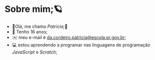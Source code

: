 #  Sobre mim;:ringed_planet:

- :sunflower:Olá, me chamo _Patrícia;_:sunflower:
- :pushpin: Tenho 16 anos;
- :envelope: meu e-mail é da.cordeiro.patricia@escola.pr.gov.br;
- :computer: estou aprendendo a programar nas linguagens de programação *JavaScript* e *Scratch*;
